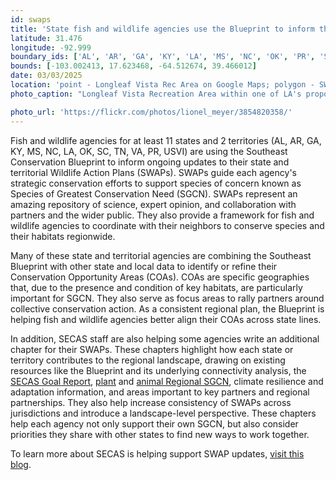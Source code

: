 ```yaml
---
id: swaps
title: 'State fish and wildlife agencies use the Blueprint to inform their Wildlife Action Plans'
latitude: 31.476
longitude: -92.999
boundary_ids: ['AL', 'AR', 'GA', 'KY', 'LA', 'MS', 'NC', 'OK', 'PR', 'SC', 'TN', 'VA', 'VI']
bounds: [-103.002413, 17.623468, -64.512674, 39.466012]
date: 03/03/2025
location: 'point - Longleaf Vista Rec Area on Google Maps; polygon - SWAP state boundaries'
photo_caption: "Longleaf Vista Recreation Area within one of LA's proposed Conservation Opportunity Areas. Photo: Lionel Meyer/Flickr, CC BY-NC-ND 2.0."

photo_url: 'https://flickr.com/photos/lionel_meyer/3854820358/'
---
```


Fish and wildlife agencies for at least 11 states and 2 territories (AL, AR, GA, KY, MS, NC, LA, OK, SC, TN, VA, PR, USVI) are using the Southeast Conservation Blueprint to inform ongoing updates to their state and territorial Wildlife Action Plans (SWAPs). SWAPs guide each agency's strategic conservation efforts to support species of concern known as Species of Greatest Conservation Need (SGCN). SWAPs represent an amazing repository of science, expert opinion, and collaboration with partners and the wider public. They also provide a framework for fish and wildlife agencies to coordinate with their neighbors to conserve species and their habitats regionwide.

Many of these state and territorial agencies are combining the Southeast Blueprint with other state and local data to identify or refine their Conservation Opportunity Areas (COAs). COAs are specific geographies that, due to the presence and condition of key habitats, are particularly important for SGCN. They also serve as focus areas to rally partners around collective conservation action. As a consistent regional plan, the Blueprint is helping fish and wildlife agencies better align their COAs across state lines.

In addition, SECAS staff are also helping some agencies write an additional chapter for their SWAPs. These chapters highlight how each state or territory contributes to the regional landscape, drawing on existing resources like the Blueprint and its underlying connectivity analysis, the [SECAS Goal Report](https://secassoutheast.org/our-goal), [plant](https://secassoutheast.org/2023/12/18/The-nations-first-RSGCN-list-for-plants) and [animal Regional SGCN](https://secassoutheast.org/2019/09/30/Priorities-for-Conservation-in-Southeastern-States.html), climate resilience and adaptation information, and areas important to key partners and regional partnerships. They also help increase consistency of SWAPs across jurisdictions and introduce a landscape-level perspective. These chapters help each agency not only support their own SGCN, but also consider priorities they share with other states to find new ways to work together.

To learn more about SECAS is helping support SWAP updates, [visit this blog](https://secassoutheast.org/2024/07/26/Working-for-wildlife-How-SECAS-is-helping-states-and-territories-with-their-SWAPs.html).
